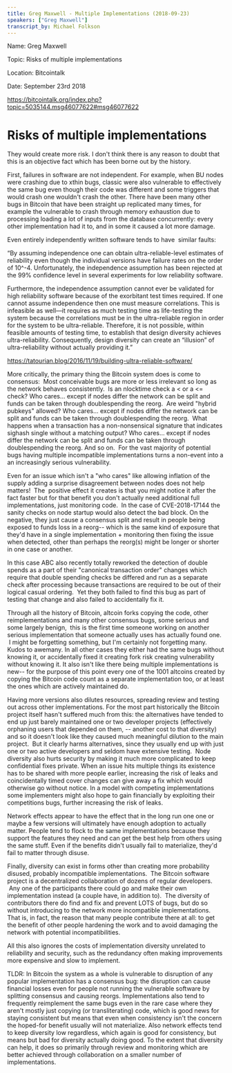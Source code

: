 ```yaml
---
title: Greg Maxwell - Multiple Implementations (2018-09-23)
speakers: ["Greg Maxwell"]
transcript_by: Michael Folkson
---
```


Name: Greg Maxwell

Topic: Risks of multiple implementations

Location: Bitcointalk

Date: September 23rd 2018

https://bitcointalk.org/index.php?topic=5035144.msg46077622#msg46077622

# Risks of multiple implementations

They would create more risk. I don't think there is any reason to doubt that this is an objective fact which has been borne out by the history.

First, failures in software are not independent. For example, when BU nodes were crashing due to xthin bugs, classic were also vulnerable to effectively the same bug even though their code was different and some triggers that would crash one wouldn't crash the other. There have been many other bugs in Bitcoin that have been straight up replicated many times, for example the vulnerable to crash through memory exhaustion due to processing loading a lot of inputs from the database concurrently: every other implementation had it to, and in some it caused a lot more damage.

Even entirely independently written software tends to have  similar faults:

“By assuming independence one can obtain ultra-reliable-level estimates of reliability even though the individual versions have failure rates on the order of 10^-4. Unfortunately, the independence assumption has been rejected at the 99% confidence level in several experiments for low reliability software.

Furthermore, the independence assumption cannot ever be validated for high reliability software because of the exorbitant test times required. If one cannot assume independence then one must measure correlations. This is infeasible as well—it requires as much testing time as life-testing the system because the correlations must be in the ultra-reliable region in order for the system to be ultra-reliable. Therefore, it is not possible, within feasible amounts of testing time, to establish that design diversity achieves ultra-reliability. Consequently, design diversity can create an “illusion” of ultra-reliability without actually providing it.”

https://tatourian.blog/2016/11/19/building-ultra-reliable-software/

More critically, the primary thing the Bitcoin system does is come to consensus:  Most conceivable bugs are more or less irrelevant so long as the network behaves consistently.  Is an nlocktime check a < or a <= check? Who cares... except if nodes differ the network can be split and funds can be taken through doublespending the reorg.  Are weird "hybrid pubkeys" allowed? Who cares... except if nodes differ the network can be split and funds can be taken through doublespending the reorg.  What happens when a transaction has a non-nonsensical signature that indicates sighash single without a matching output? Who cares... except if nodes differ the network can be split and funds can be taken through doublespending the reorg. And so on.  For the vast majority of potential bugs having multiple incompatible implementations turns a non-event into a an increasingly serious vulnerability.

Even for an issue which isn't a "who cares" like allowing inflation of the supply adding a surprise disagreement between nodes does not help matters!  The  positive effect it creates is that you might notice it after the fact faster but for that benefit you don't actually need additional full implementations, just monitoring code.  In the case of CVE-2018-17144 the sanity checks on node startup would also detect the bad block. On the negative, they just cause a consensus split and result in people being exposed to funds loss in a reorg-- which is the same kind of exposure that they'd have in a single implementation + monitoring then fixing the issue when detected, other than perhaps the reorg(s) might be longer or shorter in one case or another.

In this case ABC also recently totally reworked the detection of double spends as a part of their "canonical transaction order" changes which require that double spending checks be differed and run as a separate check after processing because transactions are required to be out of their logical casual ordering.  Yet they both failed to find this bug as part of testing that change and also failed to accidentally fix it.

Through all the history of Bitcoin, altcoin forks copying the code, other reimplementations and many other consensus bugs, some serious and some largely benign,  this is the first time someone working on another serious implementation that someone actually uses has actually found one.  I might be forgetting something, but I'm certainly not forgetting many. Kudos to awemany. In all other cases they either had the same bugs without knowing it, or accidentally fixed it creating fork risk creating vulnerability without knowing it. It also isn't like there being multiple implementations is new-- for the purpose of this point every one of the 1001 altcoins created by copying the Bitcoin code count as a separate implementation too, or at least the ones which are actively maintained do.

Having more versions also dilutes resources, spreading review and testing out across other implementations. For the most part historically the Bitcoin project itself hasn't suffered much from this: the alternatives have tended to end up just barely maintained one or two developer projects (effectively orphaning users that depended on them, -- another cost to that diversity) and so it doesn't look like they caused much meaningful dilution to the main project.  But it clearly harms alternatives, since they usually end up with just one or two active developers and seldom have extensive testing.  Node diversity also hurts security by making it much more complicated to keep confidential fixes private. When an issue hits multiple things its existence has to be shared with more people earlier, increasing the risk of leaks and coincidentally timed cover changes can give away a fix which would otherwise go without notice. In a model with competing implementations some implementers might also hope to gain financially by exploiting their competitions bugs, further increasing the risk of leaks.

Network effects appear to have the effect that in the long run one one or maybe a few versions will ultimately have enough adoption to actually matter. People tend to flock to the same implementations because they support the features they need and can get the best help from others using the same stuff. Even if the benefits didn't usually fail to materialize, they'd fail to matter through disuse.

Finally, diversity can exist in forms other than creating more probability disused, probably incompatible implementations.  The Bitcoin software project is a decentralized collaboration of dozens of regular developers.  Any one of the participants there could go and make their own implementation instead (a couple have, in addition to).  The diversity of contributors there do find and fix and prevent LOTS of bugs, but do so without introducing to the network more incompatible implementations.   That is, in fact, the reason that many people contribute there at all: to get the benefit of other people hardening the work and to avoid damaging the network with potential incompatibilities.

All this also ignores the costs of implementation diversity unrelated to reliability and security, such as the redundancy often making improvements more expensive and slow to implement.

TLDR: In Bitcoin the system as a whole is vulnerable to disruption of any popular implementation has a consensus bug: the disruption can cause financial losses even for people not running the vulnerable software by splitting consensus and causing reorgs. Implementations also tend to frequently reimplement the same bugs even in the rare case where they aren't mostly just copying (or transliterating) code, which is good news for staying consistent but means that even when consistency isn't the concern the hoped-for benefit usually will not materialize. Also network effects tend to keep diversity low regardless, which again is good for consistency, but means but bad for diversity actually doing good. To the extent that diversity can help, it does so primarily through review and monitoring which are better achieved through collaboration on a smaller number of implementations.
